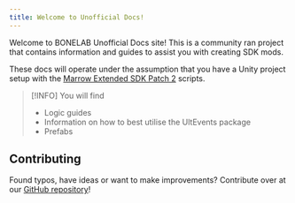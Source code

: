 ```yaml
---
title: Welcome to Unofficial Docs!
---
```


Welcome to BONELAB Unofficial Docs site! This is a community ran project that contains information and guides to assist you with creating SDK mods.

These docs will operate under the assumption that you have a Unity project setup with the [Marrow Extended SDK Patch 2](https://github.com/notnotnotswipez/Marrow-ExtendedSDK-PATCH-2) scripts.

> [!INFO] You will find
> - Logic guides
> - Information on how to best utilise the UltEvents package
> - Prefabs

## Contributing

Found typos, have ideas or want to make improvements? Contribute over at our [GitHub repository](https://github.com/Lava-Pals/bl-unofficial-docs)!